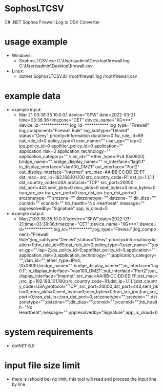 # SophosLTCSV
C# .NET Sophos Firewall Log to CSV Converter

# usage example
- Windows: 
  - SophosLTCSV.exe C:\Users\admin\Desktop\firewall.log C:\Users\admin\Desktop\firewall.csv
- Linux:
  - dotnet SophosLTCSV.dll /root/firewall.log /root/firewall.csv

# example data
- example input:
  - Mar 21 03:38:35 10.0.0.1 device="SFW" date=2022-03-21 time=03:38:36 timezone="CET" device_name="XG***" device_id=************* log_id=*********** log_type="Firewall" log_component="Firewall Rule" log_subtype="Denied" status="Deny" priority=Information duration=0 fw_rule_id=69 nat_rule_id=0 policy_type=1 user_name="" user_gp="" iap=2 ips_policy_id=0 appfilter_policy_id=0 application="" application_risk=0 application_technology="" application_category="" vlan_id="" ether_type=IPv4 (0x0800) bridge_name="" bridge_display_name="" in_interface="lag0.1" in_display_interface="vlan100_DMZ1" out_interface="Port2" out_display_interface="Internet" src_mac=AA:BB:CC:DD:EE:FF dst_mac= src_ip=192.168.101.100 src_country_code=R1 dst_ip=1.1.1.1 dst_country_code=USA protocol="TCP" src_port=20000 dst_port=443 sent_pkts=0  recv_pkts=0 sent_bytes=0 recv_bytes=0 tran_src_ip= tran_src_port=0 tran_dst_ip= tran_dst_port=0 srczonetype="" srczone="" dstzonetype="" dstzone="" dir_disp="" connid="" vconnid="" hb_health="No Heartbeat" message="" appresolvedby="Signature" app_is_cloud=0
- example output:
  - Mar;21;03:38:35;10.0.0.1;device="SFW";date=2022-03-21;time=03:38:36;timezone="CET";device_name="XG***";device_id=*************;log_id=***********;log_type="Firewall";log_component="Firewall Rule";log_subtype="Denied";status="Deny";priority=Information;duration=0;fw_rule_id=69;nat_rule_id=0;policy_type=1;user_name="";user_gp="";iap=2;ips_policy_id=0;appfilter_policy_id=0;application="";application_risk=0;application_technology="";application_category="";vlan_id="";ether_type=IPv4;(0x0800);bridge_name="";bridge_display_name="";in_interface="lag0.1";in_display_interface="vlan100_DMZ1";out_interface="Port2";out_display_interface="Internet";src_mac=AA:BB:CC:DD:EE:FF;dst_mac=;src_ip=192.168.101.100;src_country_code=R1;dst_ip=1.1.1.1;dst_country_code=USA;protocol="TCP";src_port=20000;dst_port=443;sent_pkts=0;;recv_pkts=0;sent_bytes=0;recv_bytes=0;tran_src_ip=;tran_src_port=0;tran_dst_ip=;tran_dst_port=0;srczonetype="";srczone="";dstzonetype="";dstzone="";dir_disp="";connid="";vconnid="";hb_health="No Heartbeat";message="";appresolvedby="Signature";app_is_cloud=0 

# system requirements
- dotNET 6.0

# input file size limit
- there is (should be) no limit, this tool will read and process the input line by line
